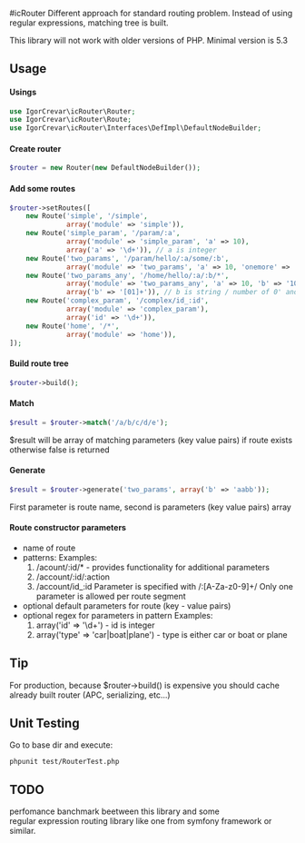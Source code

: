 #icRouter 
Different approach for standard routing problem. Instead of using regular expressions, matching tree is built.

This library will not work with older versions of PHP. Minimal version is 5.3

## Usage
#### Usings
``` php
use IgorCrevar\icRouter\Router;
use IgorCrevar\icRouter\Route;
use IgorCrevar\icRouter\Interfaces\DefImpl\DefaultNodeBuilder;
```
#### Create router
``` php
$router = new Router(new DefaultNodeBuilder());
```
#### Add some routes
``` php
$router->setRoutes([
    new Route('simple', '/simple', 
              array('module' => 'simple')),
    new Route('simple_param', '/param/:a', 
              array('module' => 'simple_param', 'a' => 10), 
              array('a' => '\d+')), // a is integer
    new Route('two_params', '/param/hello/:a/some/:b', 
              array('module' => 'two_params', 'a' => 10, 'onemore' => 'time')),
    new Route('two_params_any', '/home/hello/:a/:b/*', 
              array('module' => 'two_params_any', 'a' => 10, 'b' => '10'),
              array('b' => '[01]+')), // b is string / number of 0' and 1'
    new Route('complex_param', '/complex/id_:id',
              array('module' => 'complex_param'),
              array('id' => '\d+')),
    new Route('home', '/*', 
              array('module' => 'home')),
]);
```
#### Build route tree
``` php
$router->build();
```
#### Match
``` php
$result = $router->match('/a/b/c/d/e');
```
$result will be array of matching parameters (key value pairs) if route exists otherwise false is returned
#### Generate
``` php
$result = $router->generate('two_params', array('b' => 'aabb'));
```
First parameter is route name, second is parameters (key value pairs) array

#### Route constructor parameters
- name of route
- patterns:
	Examples:
	1. /acount/:id/*  - provides functionality for additional parameters
	2. /account/:id/:action    
    3. /account/id_:id
    Parameter is specified with /:[A-Za-z0-9]+/
    Only one parameter is allowed per route segment
- optional default parameters for route (key - value pairs)
- optional regex for parameters in pattern
	Examples:
	1. array('id' => '\d+')  - id is integer
	2. array('type' => 'car|boat|plane') - type is either car or boat or plane

## Tip
For production, because $router->build() is expensive 
you should cache already built router (APC, serializing, etc...)

## Unit Testing
Go to base dir and execute:
```
phpunit test/RouterTest.php
```

## TODO
perfomance banchmark beetween this library and some  
regular expression routing library like one from symfony framework or similar.

 
